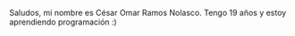 Saludos, mi nombre es César Omar Ramos Nolasco. Tengo 19 años y estoy aprendiendo programación :)
<!---
CaesaRR19/CaesaRR19 is a ✨ special ✨ repository because its `README.md` (this file) appears on your GitHub profile.
You can click the Preview link to take a look at your changes.
--->
